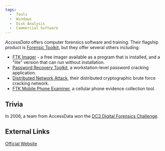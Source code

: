 ```yaml
---
tags:
  -  Tools 
  -  Windows
  -  Disk Analysis
  -  Commercial Software 
---
```

*AccessData* offers computer forensics software and training. Their
flagship product is [Forensic Toolkit](forensic_toolkit.md), but
they offer several others including:

- [FTK Imager](ftk_imager.md) - a free imager available as a
  program that is installed, and a "lite" version that can run without
  installation.
- [Password Recovery Toolkit](prtk.md), a workstation-level
  password cracking application.
- [Distributed Network Attack](dna.md), their distributed
  cryptographic brute force cracking network.
- [FTK Mobile Phone Examiner](ftk_mobile_phone_examiner.md), a
  cellular phone evidence collection tool.

## Trivia

In 2006, a team from AccessData won the [DC3 Digital Forensics Challenge](dc3_digital_forensics_challenge.md).

## External Links

[Official Website](http://www.accessdata.com/)

